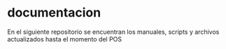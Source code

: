 # documentacion
En el siguiente repositorio se encuentran los manuales, scripts y archivos actualizados hasta el momento del POS
